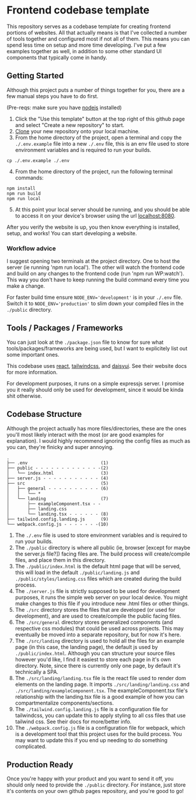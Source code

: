 # Frontend codebase template

This repository serves as a codebase template for creating frontend portions of websites.  All that actually means is that I've collected a number of tools together and configured most if not all of them.  This means you can spend less time on setup and more time developing.  I've put a few examples together as well, in addition to some other standard UI components that typically come in handy.

## Getting Started
Although this project puts a number of things together for you, there are a few manual steps you have to do first.

(Pre-reqs: make sure you have [nodejs](https://nodejs.org/en/download/package-manager) installed)
1. Click the "Use this template" button at the top right of this github page and select "Create a new repository" to start.
2. [Clone](https://docs.github.com/en/repositories/creating-and-managing-repositories/cloning-a-repository) your new repository onto your local machine.
3. From the home directory of the project, open a terminal and copy the `./.env.example` file into a new `./.env` file, this is an env file used to store environment variables and is required to run your builds.
```
cp ./.env.example ./.env
```
4. From the home directory of the project, run the following terminal commands:
```
npm install
npm run build
npm run local
```
5. At this point your local server should be running, and you should be able to access it on your device's browser using the url [localhost:8080](http://localhost:8080).

After you verify the website is up, you then know everything is installed, setup, and works! You can start developing a website.

### Workflow advice
I suggest opening two terminals at the project directory.  One to host the server (ie running 'npm run local').  The other will watch the frontend code and build on any changes to the frontend code (run 'npm run WP:watch').  This way you don't have to keep running the build command every time you make a change.

For faster build time ensure `NODE_ENV='development'` is in your `./.env` file.  Switch it to `NODE_ENV='production'` to slim down your compiled files in the `./public` directory.

## Tools / Packages / Frameworks
You can just look at the `./package.json` file to know for sure what tools/packages/frameworks are being used, but I want to explicitely list out some important ones.

This codebase uses [react](https://react.dev/), [tailwindcss](https://tailwindcss.com/), and [daisyui](https://daisyui.com/).  See their website docs for more information.

For development purposes, it runs on a simple expressjs server.  I promise you it really should only be used for development, since it would be kinda shit otherwise.

## Codebase Structure
Although the project actually has more files/directories, these are the ones you'll most likely interact with the most (or are good examples for explanation).  I would highly recommend ignoring the config files as much as you can, they're finicky and super annoying.
```
.
├── .env                            (1)
├── public - - - - - - - - - - - - -(2)
│   └── index.html                  (3)
├── server.js - - - - - - - - - - - (4)
├── src                             (5)
│   ├── general - - - - - - - - - - (6)
│   │   └── *
│   └── landing                     (7)
│       ├── exampleComponent.tsx - -
│       ├── landing.css
│       └── landing.tsx - - - - - - (8)
├── tailwind.config.landing.js      (9)
└── webpack.config.js - - - - - - -(10)
```
1. The `./.env` file is used to store environment variables and is required to run your builds.
2. The `./public` directory is where all public (ie, browser [except for maybe the server.js file?]) facing files are.  The build process will create/compile files, and place them in this directory.
3. The `./public/index.html` is the default html page that will be served, this will load in the default `./public/landing.js` and `./public/styles/landing.css` files which are created during the build process.
4. The `./server.js` file is strictly supposed to be used for development purposes, it runs the simple web server on your local device.  You might make changes to this file if you introduce new .html files or other things.
5. The `./src` directory stores the files that are developed (or used for development), and are used to create/compile the public facing files.
6. The `./src/general` directory stores generalized components (and respective css modules) that could be used across projects.  This may eventually be moved into a separate repository, but for now it's here.
7. The `./src/landing` directory is used to hold all the files for an example page (in this case, the landing page), the default js used by `./public/index.html`.  Although you can structure your source files however you'd like, I find it easiest to store each page in it's own directory.  Note, since there is currently only one page, by default it's technically a SPA.
8. The `./src/landing/landing.tsx` file is the react file used to render dom elements on the landing page.  It imports `./src/landing/landing.css` and `./src/landing/exampleComponent.tsx`.  The exampleComponent.tsx file's relationship with the landing.tsx file is a good example of how you can compartmentalize components/sections.
9. The `./tailwind.config.landing.js` file is a configuration file for tailwindcss, you can update this to apply styling to all css files that use tailwind css.  See their docs for more/better info.
10. The `./webpack.config.js` file is a configuration file for webpack, which is a development tool that this project uses for the build process.  You may want to update this if you end up needing to do something complicated.

## Production Ready
Once you're happy with your product and you want to send it off, you should only need to provide the `./public` directory.  For instance, just store it's contents on your own github pages repository, and you're good to go!